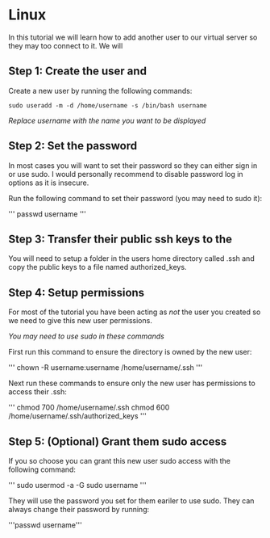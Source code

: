 # Linux

In this tutorial we will learn how to add another user to our virtual server so they may too connect to it. We will

## Step 1: Create the user and

Create a new user by running the following commands:

```
sudo useradd -m -d /home/username -s /bin/bash username
```

*Replace username with the name you want to be displayed*

## Step 2: Set the password

In most cases you will want to set their password so they can either sign in or use sudo. I would personally recommend to disable password log in options as it is insecure.

Run the following command to set their password (you may need to sudo it):

'''
passwd username
'''

## Step 3: Transfer their public ssh keys to the

You will need to setup a folder in the users home directory called .ssh and copy the public keys to a file named authorized_keys.

## Step 4: Setup permissions

For most of the tutorial you have been acting as *not* the user you created so we need to give this new user permissions.

*You may need to use sudo in these commands*

First run this command to ensure the directory is owned by the new user:

'''
chown -R username:username /home/username/.ssh
'''

Next run these commands to ensure only the new user has permissions to access their .ssh:

'''
chmod 700 /home/username/.ssh
chmod 600 /home/username/.ssh/authorized_keys
'''

## Step 5: (Optional) Grant them sudo access

If you so choose you can grant this new user sudo access with the following command:

'''
sudo usermod -a -G sudo username
'''

They will use the password you set for them eariler to use sudo. They can always change their password by running:

'''passwd username'''

